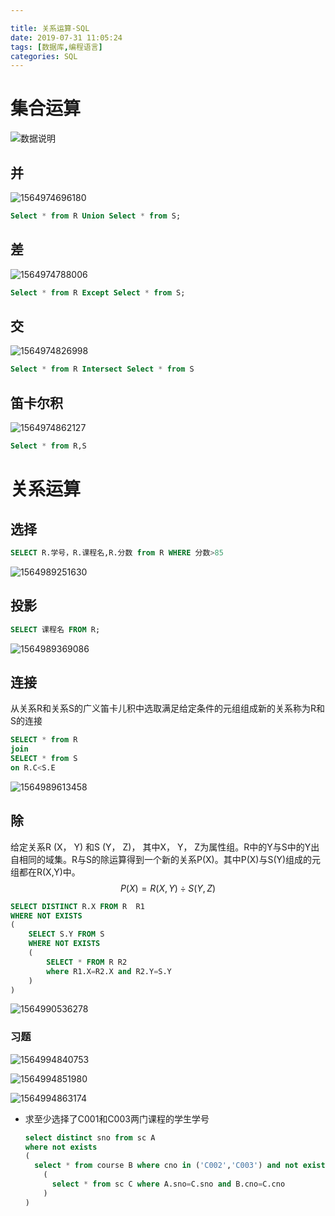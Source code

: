 ```yaml
---

title: 关系运算-SQL
date: 2019-07-31 11:05:24
tags: [数据库,编程语言]
categories: SQL
---
```


# 集合运算

![数据说明](关系运算-SQL/1564988154852.png)

<!--more-->

## 并

![1564974696180](关系运算-SQL/1564974696180.png)

```sql
Select * from R Union Select * from S;
```

## 差

![1564974788006](关系运算-SQL/1564974788006.png)

```sql
Select * from R Except Select * from S;
```

## 交

![1564974826998](关系运算-SQL/1564974826998.png)

```sql
Select * from R Intersect Select * from S
```



## 笛卡尔积

![1564974862127](关系运算-SQL/1564974862127.png)

```sql
Select * from R,S
```



# 关系运算

## 选择

```sql
SELECT R.学号，R.课程名,R.分数 from R WHERE 分数>85
```

![1564989251630](关系运算-SQL/1564989251630.png)

## 投影

```sql
SELECT 课程名 FROM R;
```

![1564989369086](关系运算-SQL/1564989369086.png)

## 连接

从关系R和关系S的广义笛卡儿积中选取满足给定条件的元组组成新的关系称为R和S的连接

```sql
SELECT * from R 
join
SELECT * from S
on R.C<S.E
```

![1564989613458](关系运算-SQL/1564989613458.png)

## 除

给定关系R (X， Y) 和S (Y， Z)， 其中X， Y， Z为属性组。R中的Y与S中的Y出自相同的域集。R与S的除运算得到一个新的关系P(X)。其中P(X)与S(Y)组成的元组都在R(X,Y)中。
$$
P(X)=R(X,Y) \div S(Y,Z)
$$

```sql
SELECT DISTINCT R.X FROM R  R1
WHERE NOT EXISTS 
(	
    SELECT S.Y FROM S 
    WHERE NOT EXISTS 
    (
        SELECT * FROM R R2 
        where R1.X=R2.X and R2.Y=S.Y
    )
) 
```



![1564990536278](关系运算-SQL/1564990536278.png)

### 习题

![1564994840753](关系运算-SQL/1564994840753.png)

![1564994851980](关系运算-SQL/1564994851980.png)

![1564994863174](关系运算-SQL/1564994863174.png)

- 求至少选择了C001和C003两门课程的学生学号

  ```sql
  select distinct sno from sc A
  where not exists
  (
  	select * from course B where cno in ('C002','C003') and not exists
      (
      	select * from sc C where A.sno=C.sno and B.cno=C.cno
      )
  )
  ```

  